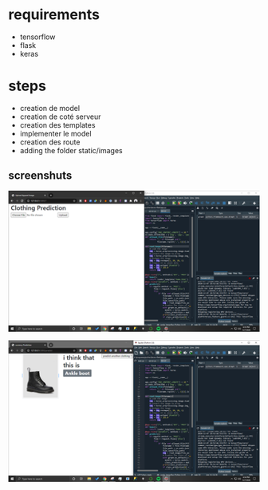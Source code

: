 # requirements

<ul>
  <li>tensorflow</li>
  <li>flask</li>
  <li>keras</li>
</ul>

# steps
<ul>
  <li>creation de model</li>
  <li>creation de coté serveur</li>
  <li>creation des templates</li>
  <li> implementer le model </li>
  <li>creation des route</li>
   <li>adding the folder static/images</li>
</ul>

<h2>screenshuts</h2>

![](pics/2.PNG)

![](pics/1.PNG)